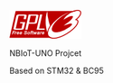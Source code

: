 ![GPL V3.0 LICENSE](https://raw.githubusercontent.com/zcg127/NBIoT-UNO/master/IMG/gplv3-127x51.png)

NBIoT-UNO Projcet

Based on STM32 & BC95 

